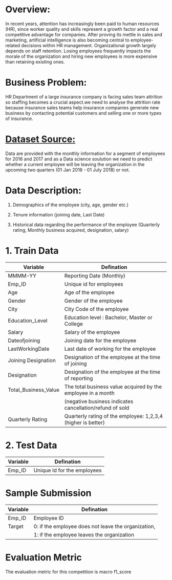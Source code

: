 # Overview:

In recent years, attention has increasingly been paid to human resources (HR), since worker quality and skills represent a growth factor and a real competitive advantage for companies. After proving its mettle in sales and marketing, artificial intelligence is also becoming central to employee-related decisions within HR management. Organizational growth largely depends on staff retention. Losing employees frequently impacts the morale of the organization and hiring new employees is more expensive than retaining existing ones. 


# Business Problem:

HR Department of a large insurance company is facing sales team attrition so staffing becomes a crucial aspect.we need to analyse the attrition rate because insurance sales teams help insurance companies generate new business by contacting potential customers and selling one or more types of insurance. 


# [Dataset Source:](https://datahack.analyticsvidhya.com/contest/job-a-thon-november-2021/)

Data are provided with the monthly information for a segment of employees for 2016 and 2017 and as a Data science soulution we need to predict whether a current employee will be leaving the organization in the upcoming two quarters (01 Jan 2018 - 01 July 2018) or not.


# Data Description:

1. Demographics of the employee (city, age, gender etc.)

2. Tenure information (joining date, Last Date)

3. Historical data regarding the performance of the employee (Quarterly rating, Monthly business acquired, designation, salary)




# 1.	Train Data

|Variable |	Defination     |
|----------|--------------|
|MMMM-YY      |	Reporting Date (Monthly)|
|Emp_ID       |	Unique id for employees     |
|Age	        |	Age of the employee |
|Gender  |Gender of the employee|
|City|	City Code of the employee|
|Education_Level	|Education level : Bachelor, Master or College|
|Salary|Salary of the employee|
|Dateofjoining|	Joining date for the employee|
|LastWorkingDate|	Last date of working for the employee|
|Joining Designation|	Designation of the employee at the time of joining|
|Designation|	Designation of the employee at the time of reporting|
|Total_Business_Value|The total business value acquired by the employee in a month
|                   |(negative business indicates cancellation/refund of sold |   |                   |insurance policies)  |
|Quarterly Rating|Quarterly rating of the employee: 1,2,3,4 (higher is better)|


	



# 2. Test Data

|Variable	|Defination|
|-----------|------|
|Emp_ID   |	Unique Id for the employees|

# Sample Submission

|Variable|Defination|
|-----------|------|
|Emp_ID|Employee ID|
|Target|0: if the employee does not leave the organization,|
|      |1: if the employee leaves the organization


# Evaluation Metric

The evaluation metric for this competition is macro f1_score




